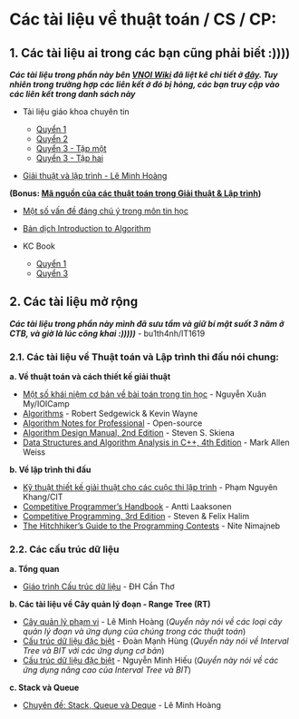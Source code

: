 # Các tài liệu về thuật toán / CS / CP:
 
## 1. Các tài liệu ai trong các bạn cũng phải biết :))))

_**Các tài liệu trong phần này bên [VNOI Wiki](http://vnoi.info/wiki) đã liệt kê chi tiết ở [đây](http://vnoi.info/wiki/algo/basic/Tai-Lieu-Thuat-Toan). Tuy nhiên trong trường hợp các liên kết ở đó bị hỏng, các bạn truy cập vào các liên kết trong danh sách này**_

   - Tài liệu giáo khoa chuyên tin
         
        - [Quyển 1](https://1drv.ms/b/s!AlSJG-eCrFaAy0B0MzCnck2wmt5v?e=1bllpQ)
        - [Quyển 2](https://1drv.ms/b/s!AlSJG-eCrFaAy0F8WRA64NNnN3sS?e=e33yLj)
        - [Quyển 3 - Tập một](https://1drv.ms/b/s!AlSJG-eCrFaAzAX-jBcs0KVbbS3s?e=oDltTn)
        - [Quyển 3 - Tập hai](https://1drv.ms/b/s!AlSJG-eCrFaAgb9MNuUm4m3AzDl9bQ?e=lE72dY)
    
   - [Giải thuật và lập trình - Lê Minh Hoàng](https://1drv.ms/b/s!AlSJG-eCrFaAy32IXrD4hkkf8I0X)
   
   **(Bonus: [Mã nguồn của các thuật toán trong Giải thuật & Lập trình](https://1drv.ms/u/s!AlSJG-eCrFaAyzBBTd0H0fVUeqBk?e=gzIvpE))**
   
   - [Một số vấn đề đáng chú ý trong môn tin học](https://1drv.ms/b/s!AlSJG-eCrFaAy0VbkTQbUDmd6mVy?e=A7UbLe)
   - [Bản dịch Introduction to Algorithm](https://1drv.ms/b/s!AlSJG-eCrFaAzBbC9ykTtPXMP1P9?e=8qfdIu)
   - KC Book
    
        - [Quyển 1](https://1drv.ms/b/s!AlSJG-eCrFaAy0p-UmLG11vpm4Wf)
        - [Quyển 3](https://1drv.ms/b/s!AlSJG-eCrFaAzANu-doHwQ4l3Fsy?e=k82FAh)
        
## 2. Các tài liệu mở rộng

_**Các tài liệu trong phần này mình đã sưu tầm và giữ bí mật suốt 3 năm ở CTB, và giờ là lúc công khai :)))))**_ - bu1th4nh/IT1619

### 2.1. Các tài liệu về Thuật toán và Lập trình thi đấu nói chung:
  
  **a. Về thuật toán và cách thiết kế giải thuật**
  
   - [Một số khái niệm cơ bản về bài toán trong tin học](https://1drv.ms/b/s!AlSJG-eCrFaAzBTRjhfo3n2n6VxY) - Nguyễn Xuân My/IOICamp
   - [Algorithms](https://1drv.ms/b/s!AlSJG-eCrFaAgdoAeKwgtrsZPGnb9w) - Robert Sedgewick & Kevin Wayne
   - [Algorithm Notes for Professional](https://1drv.ms/b/s!AlSJG-eCrFaAgckGtoo-EJbstK69hg) - Open-source
   - [Algorithm Design Manual, 2nd Edition](https://1drv.ms/b/s!AlSJG-eCrFaAzAJUmzskEboKYSy5) - Steven S. Skiena
   - [Data Structures and Algorithm Analysis in C++, 4th Edition](https://1drv.ms/b/s!AlSJG-eCrFaAy3dI2uoYj9w5eKl1) - Mark Allen Weiss
   
  **b. Về lập trình thi đấu**
  
   - [Kỹ thuật thiết kế giải thuật cho các cuộc thi lập trình](https://1drv.ms/b/s!AlSJG-eCrFaAgb9Q6DZZ7waR22S1pw) - Phạm Nguyên Khang/CIT
   - [Competitive Programmer’s Handbook](https://cses.fi/book/book.pdf) - Antti Laaksonen
   - [Competitive Programming, 3rd Edition](https://1drv.ms/b/s!AlSJG-eCrFaAzA6QsDyQkHer643H?e=YafLhk) - Steven & Felix Halim
   - [The Hitchhiker’s Guide to the Programming Contests](https://1drv.ms/b/s!AlSJG-eCrFaAgeNWz2pdAKZYFEuflQ) - Nite Nimajneb
   
### 2.2. Các cấu trúc dữ liệu

  **a. Tổng quan**
   - [Giáo trình Cấu trúc dữ liệu](https://1drv.ms/b/s!AlSJG-eCrFaAy3yB2h51XTRFEbTx) - ĐH Cần Thơ
   
  **b. Các tài liệu về Cây quản lý đoạn - Range Tree (RT)**
   - [Cây quản lý phạm vi](https://1drv.ms/b/s!AlSJG-eCrFaAy0tofx9Z3fEedlNT) - Lê Minh Hoàng (_Quyển này nói về các loại cây quản lý đoạn và ứng dụng của chúng trong các thuật toán_)
   - [Cấu trúc dữ liệu đặc biệt](https://1drv.ms/b/s!AlSJG-eCrFaAy3-bLi0m2HEThgEU) - Đoàn Mạnh Hùng (_Quyển này nói về Interval Tree và BIT với các ứng dụng cơ bản_)
   - [Cấu trúc dữ liệu đặc biệt](https://1drv.ms/b/s!AlSJG-eCrFaAy3s2mGilr5lZNP1I) - Nguyễn Minh Hiếu (_Quyển này nói về các ứng dụng nâng cao của Interval Tree và BIT_)
   
   **c. Stack và Queue**
   - [Chuyên đề: Stack, Queue và Deque](https://1drv.ms/b/s!AlSJG-eCrFaAz0FbBJ3gClMSoIkg) - Lê Minh Hoàng
   
   
   
